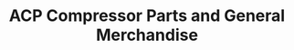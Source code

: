 ---
title: "ACP Compressor Parts and General Merchandise"
url: /valenzuela/acp-compressor-parts-and-general-merchandise/
shop: Allgemein
---